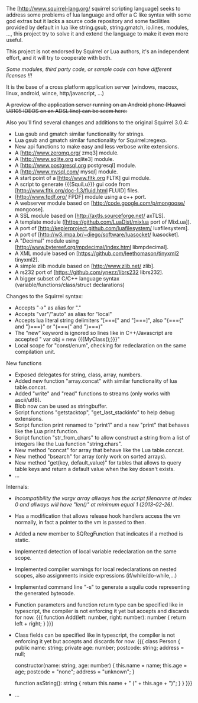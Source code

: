 The [http://www.squirrel-lang.org/ squirrel scripting language] seeks to address some problems of lua language and offer a C like syntax with some god extras but it lacks a source code repository and some facilities provided by default in lua like string.gsub, string.gmatch, io.lines, modules, ..., this project try to solve it and extend the language to make it even more useful.

This project is not endorsed by Squirrel or Lua authors, it's an independent effort, and it will try to cooperate with both.

*Some modules, third party code, or sample code can have different licenses !!!*

It is the base of a cross platform application server (windows, macosx, linux, android, wince, http/javascript, ...)

~~A preview of the application server running on an Android phone (Huawei U8105 IDEOS on an ADSL line) can be seem here:~~

Also you'll find several changes and additions to the original Squirrel 3.0.4:

  * Lua gsub and gmatch similar functionality for strings.
  * Lua gsub and gmatch similar functionality for Squirrel::regexp.
  * New api functions to make easy and less verbose write extensions.
  * A [http://www.zeromq.org/ zmq3] module.
  * A [http://www.sqlite.org sqlite3] module.
  * A [http://www.postgresql.org postgresql] module.
  * A [http://www.mysql.com/ mysql] module.
  * A start point of a [http://www.fltk.org FLTK] gui module.
  * A script to generate {{{SquiLu}}} gui code from [http://www.fltk.org/doc-1.3/fluid.html FLUID] files.
  * [http://www.fpdf.org/ FPDF] module using a c++ port.
  * A webserver module based on [http://code.google.com/p/mongoose/ mongoose].
  * A SSL module based on [http://axtls.sourceforge.net/ axTLS].
  * A template module ([https://github.com/LuaDist/mixlua port of MixLua]).
  * A port of [http://keplerproject.github.com/luafilesystem/ luafilesystem].
  * A port of [http://w3.impa.br/~diego/software/luasocket/ luasocket].
  * A "Decimal" module using [http://www.bytereef.org/mpdecimal/index.html libmpdecimal]. 
  * A XML module based on [https://github.com/leethomason/tinyxml2 tinyxml2].
  * A simple zlib module based on [http://www.zlib.net/ zlib].
  * A rs232 port of [https://github.com/ynezz/librs232 librs232].
  * A bigger subset of C/C++ language syntax (variable/functions/class/struct declarations)

Changes to the Squirrel syntax:

  * Accepts "->" as alias for "."
  * Accepts "var"/"auto" as alias for "local"
  * Accepts lua literal string delimiters "[===[" and "]===]", also "{==={" and "}===}" or "(===(" and ")===)"
  * The "new" keyword is ignored so lines like in C++/Javascript are accepted " var obj = new {{{MyClass();}}}"
  * Local scope for "const/enum", checking for redeclaration on the same compilation unit.

New functions
  * Exposed delegates for string, class, array, numbers.
  * Added new function "array.concat" with similar functionality of lua table.concat.
  * Added "write" and "read" functions to streams (only works with ascii/utf8).
  * Blob now can be used as stringbuffer.
  * Script functions "getstacktop", "get_last_stackinfo" to help debug extensions.
  * Script function print renamed to "print1" and a new "print" that behaves like the Lua print function.
  * Script function "str_from_chars" to allow construct a string from a list of integers like the Lua function "string.chars".
  * New method "concat" for array that behave like the Lua table.concat.
  * New method "bsearch" for array (only work on sorted arrays).
  * New method "get(key, default_value)" for tables that allows to query table keys and return a default value when the key doesn't exists.
  * ...

Internals:

  * *Incompatibility the vargv array allways has the script filenanme at index 0 and allways will have "len()" at minimum equal 1 (2013-02-26)*.
  * Has a modification that allows release hook handlers access the vm normally, in fact a pointer to the vm is passed to then.
  * Added a new member to SQRegFunction that indicates if a method is static.
  * Implemented detection of local variable redeclaration on the same scope.
  * Implemented compiler warnings for local redeclarations on nested scopes, also assignments inside expressions (if/while/do-while,...)
  * Implemented command line "-s" to generate a squilu code representing the generated bytecode.
  * Function parameters and function return type can be specified like in typescript, the compiler is not enforcing it yet but accepts and discards for now.
{{{
function Add(left: number, right: number): number {
        return left + right;
}
}}}
  * Class fields can be specified like in typescript, the compiler is not enforcing it yet but accepts and discards for now.
{{{
class Person {
	public name: string;
	private age: number;
	postcode: string;
	address = null;
 
	constructor(name: string, age: number) {
		this.name = name;
		this.age = age;
		postcode = "none";
		address = "unknown";
	}
 
	function asString(): string {
		return this.name + " (" + this.age + ")";
	}
}
}}}
  * ...

